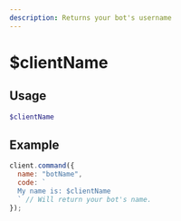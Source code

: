 ```yaml
---
description: Returns your bot's username
---
```


# $clientName

## Usage

```php
$clientName
```

## Example

```javascript
client.command({
  name: "botName",
  code: `
  My name is: $clientName
  ` // Will return your bot's name.
});
```

